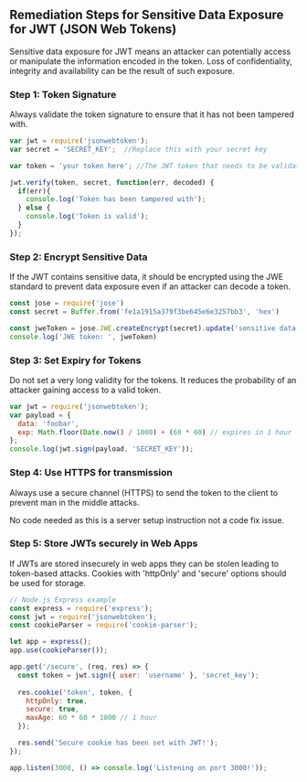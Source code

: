 

## Remediation Steps for Sensitive Data Exposure for JWT (JSON Web Tokens)
Sensitive data exposure for JWT means an attacker can potentially access or manipulate the information encoded in the token. Loss of confidentiality, integrity and availability can be the result of such exposure.

### Step 1: Token Signature
Always validate the token signature to ensure that it has not been tampered with.
```javascript 
var jwt = require('jsonwebtoken');
var secret = 'SECRET_KEY';  //Replace this with your secret key

var token = 'your token here'; //The JWT token that needs to be validated 

jwt.verify(token, secret, function(err, decoded) {
  if(err){
    console.log('Token has been tampered with');
  } else {
    console.log('Token is valid');
  }
});
```

### Step 2: Encrypt Sensitive Data
If the JWT contains sensitive data, it should be encrypted using the JWE standard to prevent data exposure even if an attacker can decode a token.

```javascript
const jose = require('jose')
const secret = Buffer.from('fe1a1915a379f3be645e6e3257bb3', 'hex')

const jweToken = jose.JWE.createEncrypt(secret).update('sensitive data').finalize()
console.log('JWE token: ', jweToken)
```

### Step 3: Set Expiry for Tokens
Do not set a very long validity for the tokens. It reduces the probability of an attacker gaining access to a valid token.

```javascript
var jwt = require('jsonwebtoken');
var payload = {
  data: 'foobar',
  exp: Math.floor(Date.now() / 1000) + (60 * 60) // expires in 1 hour
};
console.log(jwt.sign(payload, 'SECRET_KEY'));
```

### Step 4: Use HTTPS for transmission
Always use a secure channel (HTTPS) to send the token to the client to prevent man in the middle attacks.

No code needed as this is a server setup instruction not a code fix issue.

### Step 5: Store JWTs securely in Web Apps
If JWTs are stored insecurely in web apps they can be stolen leading to token-based attacks. Cookies with 'httpOnly' and 'secure' options should be used for storage.

```javascript
// Node.js Express example
const express = require('express');
const jwt = require('jsonwebtoken');
const cookieParser = require('cookie-parser');

let app = express();
app.use(cookieParser());

app.get('/secure', (req, res) => {
  const token = jwt.sign({ user: 'username' }, 'secret_key');
  
  res.cookie('token', token, {
    httpOnly: true,
    secure: true,
    maxAge: 60 * 60 * 1000 // 1 hour
  });

  res.send('Secure cookie has been set with JWT!');
});

app.listen(3000, () => console.log('Listening on port 3000!')); 
```